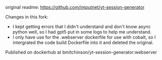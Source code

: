 original readme: https://github.com/imputnet/yt-session-generator


Changes in this fork:
- I kept getting errors that I didn't understand and don't know async python well, so I had gpt5 put in some logs to help me understand.
- I only have use for the .webserver dockerfile for use with cobalt, so I intergrated the code build Dockerfile into it and deleted the original.

Published on dockerhub at bmitchinson/yt-session-generator:webserver
